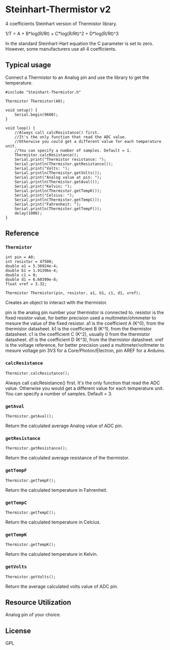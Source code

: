 Steinhart-Thermistor v2
=======================

4 coefficients Steinhart version of Thermistor library.

1/T = A + B\*log(R/Rt) + C\*log(R/Rt)^2 + D\*log(R/Rt)^3

In the standard Steinhart-Hart equation the C parameter is set to zero.
However, some manufacturers use all 4 coefficients.

## Typical usage

Connect a Thermistor to an Analog pin and use the library to get the temperature.

```
#include "Steinhart-Thermistor.h"

Thermistor Thermistor(A0);

void setup() {
	Serial.begin(9600);
}

void loop() {
	//Always call calcResistance() first.
	//It's the only function that read the ADC value.
	//Otherwise you could get a different value for each temperature unit.
	//You can specify a number of samples. Default = 1.
	Thermistor.calcResistance();
	Serial.print("Thermistor resistance: ");
	Serial.println(Thermistor.getResistance());
	Serial.print("Volts: ");
	Serial.println(Thermistor.getVolts());
	Serial.print("Analog value at pin: ");
	Serial.println(Thermistor.getAval());	
	Serial.print("Kelvin: ");
	Serial.println(Thermistor.getTempK());
	Serial.print("Celsius: ");
	Serial.println(Thermistor.getTempC());
	Serial.print("Fahrenheit: ");
	Serial.println(Thermistor.getTempF());
	delay(1000);
}
```

## Reference

### `Thermistor`

```
int pin = A0;
int resistor = 47500;
double a1 = 5.36924e-4;
double b1 = 1.91396e-4;
double c1 = 0;
double d1 = 6.60399e-8;
float vref = 3.32;

Thermistor Thermistor(pin, resistor, a1, b1, c1, d1, vref);
```

Creates an object to interact with the thermistor.

pin is the analog pin number your thermistor is connected to.
resistor is the fixed resistor value, for better precision used a multimeter/ohmmeter to mesure the value of the fixed resistor.
a1 is the coefficient A (K^0), from the thermistor datasheet.
b1 is the coefficient B (K^1), from the thermistor datasheet.
c1 is the coefficient C (K^2), usually 0 from the thermistor datasheet.
d1 is the coefficient D (K^3), from the thermistor datasheet.
vref is the voltage reference, for better precision used a multimeter/voltmeter to mesure voltage pin 3V3 for a Core/Photon/Electron, pin AREF for a Arduino.

### `calcResistance`

`Thermistor.calcResistance();`

Always call calcResistance() first. 
It's the only function that read the ADC value.
Otherwise you would get a different value for each temperature unit.
You can specify a number of samples. Default = 3.

### `getAval`

`Thermistor.getAval();`

Return the calculated average Analog value of ADC pin.

### `getResistance`

`Thermistor.getResistance();`

Return the calculated average resistance of the thermistor.

### `getTempF`

`Thermistor.getTempF();`

Return the calculated temperature in Fahrenheit.

### `getTempC`

`Thermistor.getTempC();`

Return the calculated temperature in Celcius.

### `getTempK`

`Thermistor.getTempK();`

Return the calculated temperature in Kelvin.

### `getVolts`

`Thermistor.getVolts();`

Return the average calculated volts value of ADC pin.

## Resource Utilization

Analog pin of your choice.

## License

GPL
